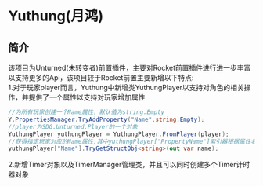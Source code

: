 # Yuthung(月鸿)
## 简介 
该项目为Unturned(未转变者)前置插件，主要对Rocket前置插件进行进一步丰富以支持更多的Api，该项目较于Rocket前置主要新增以下特点:   
1.对于玩家player而言，Yuthung中新增类YuthungPlayer以支持对角色的相关操作，并提供了一个属性以支持对玩家增加属性   
```C#
//为所有玩家创建一个Name属性，默认值为string.Empty
Y.PropertiesManager.TryAddProperty("Name",string.Empty);
//player为SDG.Unturned.Player的一个对象
YuthungPlayer yuthungPlayer = YuthungPlayer.FromPlayer(player);
//获得指定玩家对应的Name属性,其中yuthungPlayer["PropertyName"]索引器根据属性名字获得对应的属性值，返回结果为object(如果未查找到返回null)
yuthungPlayer["Name"].TryGetStructObj<string>(out var name);
``` 
2.新增Timer对象以及TimerManager管理类，并且可以同时创建多个Timer计时器对象
